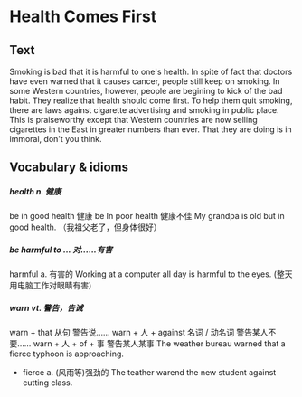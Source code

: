 # Health Comes First

## Text
Smoking is bad that it is harmful to one's health. In spite of fact that doctors have even warned that it causes cancer, people still keep on smoking.
In some Western countries, however, people are begining to kick of the bad habit. They realize that health should come first. To help them quit smoking, there are laws against cigarette advertising and smoking in public place. This is praiseworthy except that Western countries are now selling cigarettes in the East in greater numbers than ever. That they are doing is in immoral, don't you think.

## Vocabulary & idioms

##### health n. 健康
be in good health 健康
be In poor health 健康不佳
My grandpa is old but in good health. （我祖父老了，但身体很好）

##### be harmful to ...    对......有害
harmful     a.    有害的
Working at a computer all day is harmful to the eyes. \(整天用电脑工作对眼睛有害\)

##### warn    vt.    警告，告诫
warn + that 从句    警告说……
warn + 人 + against 名词 / 动名词    警告某人不要……
warn + 人 + of + 事    警告某人某事
The weather bureau warned that a fierce typhoon is approaching. 
* fierce    a.    (风雨等)强劲的
The teather warend the new student against cutting class. 




























